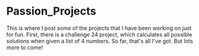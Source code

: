 # Passion_Projects
This is where I post some of the projects that I have been working on just for fun. First, there is a challenge 24 project, which calculates all possible
solutions when given a list of 4 numbers. So far, that's all I've got. But lots more to come!
